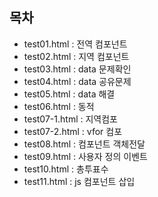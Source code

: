 ## 목차

- test01.html : 전역 컴포넌트
- test02.html : 지역 컴포넌트
- test03.html : data 문제확인
- test04.html : data 공유문제
- test05.html : data 해결
- test06.html : 동적
- test07-1.html : 지역컴포
- test07-2.html : vfor 컴포
- test08.html : 컴포넌트 객체전달
- test09.html : 사용자 정의 이벤트
- test10.html : 총투표수
- test11.html : js 컴포넌트 삽입